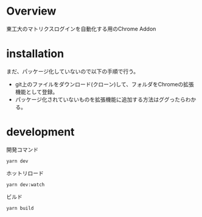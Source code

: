 # Overview
東工大のマトリクスログインを自動化する用のChrome Addon

# installation
まだ、パッケージ化していないので以下の手順で行う。

* git上のファイルをダウンロード(クローン)して、フォルダをChromeの拡張機能として登録。
* パッケージ化されていないものを拡張機能に追加する方法はググったらわかる。

# development
開発コマンド
```
yarn dev
```
ホットリロード
```
yarn dev:watch
```

ビルド
```
yarn build
```
